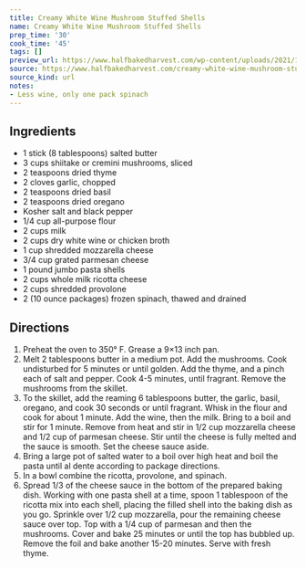 ```yaml
---
title: Creamy White Wine Mushroom Stuffed Shells
name: Creamy White Wine Mushroom Stuffed Shells
prep_time: '30'
cook_time: '45'
tags: []
preview_url: https://www.halfbakedharvest.com/wp-content/uploads/2021/11/Creamy-White-Wine-Mushroom-Stuffed-Shells-7.jpg
source: https://www.halfbakedharvest.com/creamy-white-wine-mushroom-stuffed-shells/
source_kind: url
notes:
- Less wine, only one pack spinach
---
```


## Ingredients
- 1 stick (8 tablespoons) salted butter
- 3 cups shiitake or cremini mushrooms, sliced
- 2 teaspoons dried thyme
- 2 cloves garlic, chopped
- 2 teaspoons dried basil
- 2 teaspoons dried oregano
- Kosher salt and black pepper
- 1/4 cup all-purpose flour
- 2 cups milk
- 2 cups dry white wine or chicken broth
- 1 cup shredded mozzarella cheese
- 3/4 cup grated parmesan cheese
- 1 pound jumbo pasta shells
- 2 cups whole milk ricotta cheese
- 2 cups shredded provolone
- 2 (10 ounce packages) frozen spinach, thawed and drained


## Directions
1. Preheat the oven to 350° F. Grease a 9×13 inch pan.
2. Melt 2 tablespoons butter in a medium pot. Add the mushrooms. Cook undisturbed for 5 minutes or until golden. Add the thyme, and a pinch each of salt and pepper. Cook 4-5 minutes, until fragrant. Remove the mushrooms from the skillet.
3. To the skillet, add the reaming 6 tablespoons butter, the garlic, basil, oregano, and cook 30 seconds or until fragrant. Whisk in the flour and cook for about 1 minute. Add the wine, then the milk. Bring to a boil and stir for 1 minute. Remove from heat and stir in 1/2 cup mozzarella cheese and 1/2 cup of parmesan cheese. Stir until the cheese is fully melted and the sauce is smooth. Set the cheese sauce aside.
4. Bring a large pot of salted water to a boil over high heat and boil the pasta until al dente according to package directions.
5. In a bowl combine the ricotta, provolone, and spinach.
6. Spread 1/3 of the cheese sauce in the bottom of the prepared baking dish. Working with one pasta shell at a time, spoon 1 tablespoon of the ricotta mix into each shell, placing the filled shell into the baking dish as you go. Sprinkle over 1/2 cup mozzarella, pour the remaining cheese sauce over top. Top with a 1/4 cup of parmesan and then the mushrooms. Cover and bake 25 minutes or until the top has bubbled up. Remove the foil and bake another 15-20 minutes. Serve with fresh thyme.

